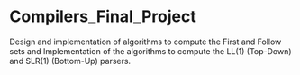 # Compilers_Final_Project
Design and implementation of algorithms to compute the First and Follow sets and Implementation of the algorithms to compute the LL(1) (Top-Down) and SLR(1) (Bottom-Up) parsers.
